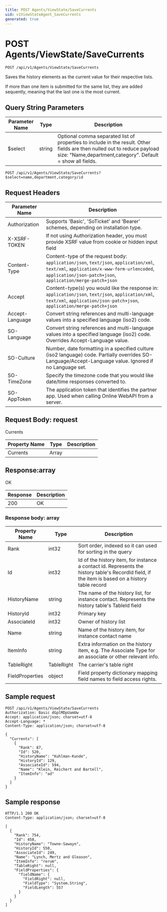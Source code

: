 ```yaml
---
title: POST Agents/ViewState/SaveCurrents
uid: v1ViewStateAgent_SaveCurrents
generated: true
---
```


# POST Agents/ViewState/SaveCurrents

```http
POST /api/v1/Agents/ViewState/SaveCurrents
```

Saves the history elements as the current value for their respective lists.


If more than one item is submitted for the same list, they are added sequently, meaning that the last one is the most current.






## Query String Parameters

| Parameter Name | Type |  Description |
|----------------|------|--------------|
| $select | string |  Optional comma separated list of properties to include in the result. Other fields are then nulled out to reduce payload size: "Name,department,category". Default = show all fields. |

```http
POST /api/v1/Agents/ViewState/SaveCurrents?$select=name,department,category/id
```


## Request Headers

| Parameter Name | Description |
|----------------|-------------|
| Authorization  | Supports 'Basic', 'SoTicket' and 'Bearer' schemes, depending on installation type. |
| X-XSRF-TOKEN   | If not using Authorization header, you must provide XSRF value from cookie or hidden input field |
| Content-Type | Content-type of the request body: `application/json`, `text/json`, `application/xml`, `text/xml`, `application/x-www-form-urlencoded`, `application/json-patch+json`, `application/merge-patch+json` |
| Accept         | Content-type(s) you would like the response in: `application/json`, `text/json`, `application/xml`, `text/xml`, `application/json-patch+json`, `application/merge-patch+json` |
| Accept-Language | Convert string references and multi-language values into a specified language (iso2) code. |
| SO-Language | Convert string references and multi-language values into a specified language (iso2) code. Overrides Accept-Language value. |
| SO-Culture | Number, date formatting in a specified culture (iso2 language) code. Partially overrides SO-Language/Accept-Language value. Ignored if no Language set. |
| SO-TimeZone | Specify the timezone code that you would like date/time responses converted to. |
| SO-AppToken | The application token that identifies the partner app. Used when calling Online WebAPI from a server. |

## Request Body: request 

Currents 

| Property Name | Type |  Description |
|----------------|------|--------------|
| Currents | Array |  |

## Response:array

OK

| Response | Description |
|----------------|-------------|
| 200 | OK |

### Response body: array

| Property Name | Type |  Description |
|----------------|------|--------------|
| Rank | int32 | Sort order, indexed so it can used for sorting in the query |
| Id | int32 | Id of the history item, for instance a contact id. Represents the history table's RecordId field, if the item is based on a history table record |
| HistoryName | string | The name of the history list, for instance contact. Represents the history table's TableId field |
| HistoryId | int32 | Primary key |
| AssociateId | int32 | Owner of history list |
| Name | string | Name of the history item, for instance contact name |
| ItemInfo | string | Extra information on the history item, e.g. The Associate Type for an associate or other relevant info. |
| TableRight | TableRight | The carrier's table right |
| FieldProperties | object | Field property dictionary mapping field names to field access rights. |

## Sample request

```http!
POST /api/v1/Agents/ViewState/SaveCurrents
Authorization: Basic dGplMDpUamUw
Accept: application/json; charset=utf-8
Accept-Language: *
Content-Type: application/json; charset=utf-8

{
  "Currents": [
    {
      "Rank": 87,
      "Id": 520,
      "HistoryName": "Kuhlman-Kunde",
      "HistoryId": 129,
      "AssociateId": 594,
      "Name": "Klein, Reichert and Bartell",
      "ItemInfo": "ad"
    }
  ]
}
```

## Sample response

```http_
HTTP/1.1 200 OK
Content-Type: application/json; charset=utf-8

[
  {
    "Rank": 754,
    "Id": 458,
    "HistoryName": "Towne-Sawayn",
    "HistoryId": 550,
    "AssociateId": 249,
    "Name": "Lynch, Mertz and Gleason",
    "ItemInfo": "rerum",
    "TableRight": null,
    "FieldProperties": {
      "fieldName": {
        "FieldRight": null,
        "FieldType": "System.String",
        "FieldLength": 557
      }
    }
  }
]
```